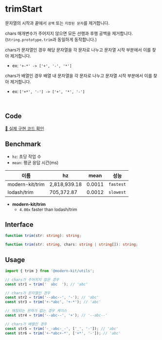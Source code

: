 # trimStart

문자열의 시작과 끝에서 `공백` 또는 `지정된 문자`를 제거합니다.

chars 매개변수가 주어지지 않으면 모든 선행과 후행 공백을 제거합니다. (`String.prototype.trim`과 동일하게 동작합니다.)

chars가 문자열인 경우 해당 문자열을 각 문자로 나누고 문자열 시작 부분에서 이를 찾아 제거합니다.
- ex: `'+-*' -> ['+', '-', '*']`

chars가 배열인 경우 배열 내 문자열을 각 문자로 나누고 문자열 시작 부분에서 이를 찾아 제거합니다.
- ex: `['+*', '-'] -> ['+', '*', '-']`

<br />

## Code
[🔗 실제 구현 코드 확인](https://github.com/modern-agile-team/modern-kit/blob/main/packages/utils/src/string/trim/index.ts)

## Benchmark
- `hz`: 초당 작업 수
- `mean`: 평균 응답 시간(ms)

|이름|hz|mean|성능|
|------|---|---|---|
|modern-kit/trim|2,818,939.18|0.0011|`fastest`|
|lodash/trim|705,372.87|0.0012|`slowest`|

- **modern-kit/trim**
  - `4.00x` faster than lodash/trim

## Interface
```ts title="typescript"
function trim(str: string): string;

function trim(str: string, chars: string | string[]): string;
```

## Usage
```ts title="typescript"
import { trim } from '@modern-kit/utils';

// chars가 주어지지 않은 경우
const str1 = trim('  abc  '); // 'abc'

// chars가 문자열인 경우
const str2 = trim('--abc--', '-'); // 'abc'
const str3 = trim('+-*abc', '+-*'); // 'abc'

// 매칭되는 문자가 없는 경우 케이스
const str4 = trim('--abc--', '+'); // '--abc--'

// chars가 배열인 경우
const str5 = trim('-_-abc-_-', ['_', '-']); // 'abc'
const str6 = trim('+-*abc+-*', ['+*', '-']); // 'abc'
```

